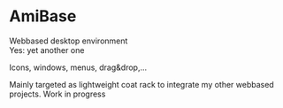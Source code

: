 # AmiBase
Webbased desktop environment  
Yes: yet another one 

Icons, windows, menus, drag&drop,...

Mainly targeted as lightweight coat rack to integrate my other webbased projects.
Work in progress
